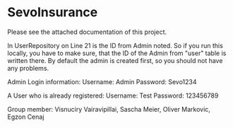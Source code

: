 # SevoInsurance
Please see the attached documentation of this project.

In UserRepository on Line 21 is the ID from Admin noted. So if you run this locally, you have to make sure, that the ID of the Admin from "user" table is written there. By default the admin is created first, so you should not have any problems.

Admin Login information:
Username: Admin
Password: Sevo1234

A User who is already registered:
Username: Test
Password: 123456789

Group member: Visnuciry Vairavipillai, Sascha Meier, Oliver Markovic, Egzon Cenaj
